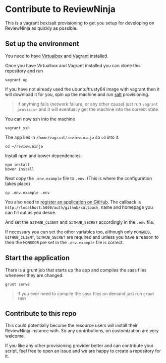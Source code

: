 Contribute to ReviewNinja
=========================

This is a vagrant box/salt provisioning to get you setup for developing on
ReviewNinja as quickly as possible.

Set up the environment
----------------------

You need to have [Virtualbox](https://www.virtualbox.org/) and
[Vagrant](https://www.vagrantup.com/) installed.

Once you have Virtualbox and Vagrant installed you can clone this repository
and run

	vagrant up

If you have not already used the ubuntu/trusty64 image with vagrant then it
will download it for you, spin up the machine and run
[salt](http://www.saltstack.com/) provisioning.

> If anything fails (network failure, or any other cause) just run `vagrant
> provision` and it will eventually get the machine into the correct state.

You can now ssh into the machine

	vagrant ssh

The app lies in `/home/vagrant/review.ninja` so `cd` into it.

	cd ~/review.ninja

Install npm and bower dependencies

	npm install
	bower install

Next copy the `.env.example` file to `.env`. (This is where the configuration
takes place)

	cp .env.example .env

You also need to [register an application on
GitHub](https://github.com/settings/applications/new). The callback is
`http://localhost:5000/auth/github/callback`, name and homepage you can fill out
as you desire.

And set the `GITHUB_CLIENT` and `GITHUB_SECRET` accordingly in the `.env` file.

If necessary you can set the other variables too, although only `MONGODB`,
`GITHUB_CLIENT`, `GITHUB_SECRET` are required and unless you have a reason to
then the `MONGODB` pre set in the `.env.example` file is correct.

Start the application
---------------------

There is a grunt job that starts up the app and compiles the sass files
whenever they are changed.

	grunt serve

> If you ever need to compile the sass files on demand just run `grunt sass`

Contribute to this repo
-----------------------

This could potentially become the resource users will install their ReviewNinja
instance with. So any contributions, on customization are very welcome.

If you like any other provisioning provider better and can contribute your
script, feel free to open an issue and we are happy to create a repository for
it.
